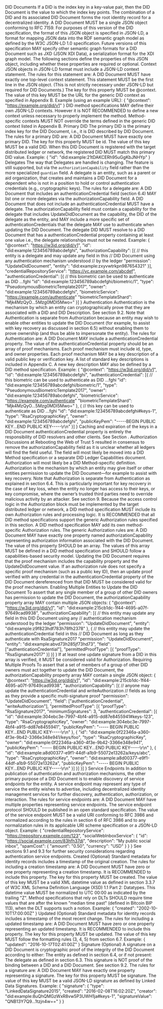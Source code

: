 DID Documents If a DID is the index key in a key-value pair, then the DID Document is the value to which the index key points. The combination of a DID and its associated DID Document forms the root identity record for a decentralized identity. A DID Document MUST be a single JSON object conforming to RFC 7159. For purposes of this version of the DID specification, the format of this JSON object is specified in JSON-LD, a format for mapping JSON data into the RDF semantic graph model as defined by the W3C JSON-LD 1.0 specification. Future versions of this specification MAY specify other semantic graph formats for a DID Document such as JXD (JSON XDI Data), a serialization format for the XDI graph model. The following sections define the properties of this JSON object, including whether these properties are required or optional. Context JSON objects in JSON-LD format must include a JSON-LD context statement. The rules for this statement are: A DID Document MUST have exactly one top-level context statement. This statement MUST be the first line in the JSON object. (This is not strictly necessary under JSON-LD but required for DID Documents.) The key for this property MUST be @context. The value of this key MUST be the URL for the generic DID context as specified in Appendix B. Example (using an example URL): { "@context": "https://example.org/did/v1" } DID method specifications MAY define their own JSON-LD contexts. However it is NOT RECOMMENDED to define a new context unless necessary to properly implement the method. Method-specific contexts MUST NOT override the terms defined in the generic DID context listed in Appendix B. Primary DID The primary DID is the primary index key for the DID Document, i.e., it is DID described by DID Document. The rules for a primary DID are: A DID Document MUST have exactly one primary DID. The key for this property MUST be id. The value of this key MUST be a valid DID. When this DID Document is registered with the target distributed ledger or network, the registered DID MUST match this primary DID value. Example: { "id": "did:example:21tDAKCERh95uGgKbJNHYp" } Delegates The way that Delegates are handled is changing. The feature is still supported, but via the `authorizationCapability` field rather than the more specialized `guardian` field. A delegate is an entity, such as a parent or aid organization, that creates and maintains a DID Document for a dependent who is not in a position to hold or control authentication credentials (e.g., cryptographic keys). The rules for a delegate are: A DID Document that includes an authenticationCredential field (section 6.4) MAY list one or more delegates via the authorizationCapability field. A DID Document that does not include an authenticationCredential MUST have a delegate. The authorizationCapability field must contain a capability for the delegate that includes UpdateDidDocument as the capability, the DID of the delegate as the entity, and MAY include a more specific set of authenticationCredentials that the delegate MAY use to authenticate when updating the DID Document. The delegate DID MUST resolve to a DID Document that has a authenticationCredential property containing at least one value i.e., the delegate relationships must not be nested. Example: { "@context": "https://w3id.org/did/v1", "id": "did:example:123456789abcdefghi", "authorizationCapability": [{ // this entity is a delegate and may update any field in this // DID Document using any authentication mechanism understood // by the ledger "permission": "UpdateDidDocument", "entity": "did:example:zxyvwtrkpn987654321" }], "credentialRepositoryService": "https://vc.example.com/abcdef", "authenticationCredential": [{ // this biometric can be used to authenticate as DID ...fghi "id": "did:example:123456789abcdefghi/biometric/1", "type": "PseudonymousBiometricTemplate2017", "owner": "did:example:123456789abcdefghi", "biometricService": "https://example.com/authenticate" "biometricTemplateShard": "Mjk4MzQyO...5Mzg0MDI5Mwo=" }] } Authentication Authentication is the mechanism by which an entity can cryptographically prove that they are associated with a DID and DID Description. See section 9.2. Note that Authentication is separate from Authorization because an entity may wish to enable other entities to update the DID Document (for example, to assist with key recovery as discussed in section 6.5) without enabling them to prove ownership (and thus be able to impersonate the entity). The rules for Authentication are: A DID Document MAY include a authenticationCredential property. The value of the authenticationCredential property should be an array of proof mechanisms. Each proof mechanism must include id, type, and owner properties. Each proof mechanism MAY be a key description of a valid public key or verification key. A list of standard key descriptions is included in Appendix C. A new key description MAY also be defined by a DID method specification. Example: { "@context": "https://w3id.org/did/v1", "id": "did:example:123456789abcdefghi", "authenticationCredential": [{ // this biometric can be used to authenticate as DID ...fghi "id": "did:example:123456789abcdefghi/biometric/1", "type": "PseudonymousBiometricTemplate2017", "owner": "did:example:123456789abcdefghi", "biometricService": "https://example.com/authenticate" "biometricTemplateShard": "Mjk4MzQyO...5Mzg0MDI5Mwo=" }, { // this key can be used to authenticate as DID ...fghi "id": "did:example:123456789abcdefghi#keys-1", "type": "RsaCryptographicKey", "owner": "did:example:123456789abcdefghi", "publicKeyPem": "-----BEGIN PUBLIC KEY...END PUBLIC KEY-----\r\n" }] } Caching and expiration of the keys in a DID Document authenticationCredential property is entirely the responsibility of DID resolvers and other clients. See Section . Authorization Discussions at Rebooting the Web of Trust 5 resulted in consensus to remove the authorizationCapability field as it is unclear whether all ledgers will find the field useful. The field will most likely be moved into a DID Method specification or a separate DID Ledger Capabilities document. Authorization will most likely be a DID Method-specific definition. Authorization is the mechanism by which an entity may give itself or other entities permission to update the DID Document—for example to assist with key recovery. Note that Authorization is separate from Authentication as explained in section 6.4. This is particularly important for key recovery in the case of key loss, when the entity no longer has access to their keys, or key compromise, where the owner’s trusted third parties need to override malicious activity by an attacker. See section 9. Because the access control logic in the Authorization block must be implemented by the target distributed ledger or network, a DID method specification MUST include its own Authorization rules and processing logic. It is RECOMMENDED that all DID method specifications support the generic Authorization rules specified in this section. A DID method specification MAY add its own method-specific Authorization rules. The generic Authorization rules are: A DID Document MAY have exactly one property named authorizationCapability representing authorization information associated with the DID Document. The value of this property SHOULD be an array. The values of this array MUST be defined in a DID method specification and SHOULD follow a capabilities-based security model. Updating the DID Document requires that the proof mechanism includes the capability property and the UpdateDidDocument value. If an authorization rule does not specify a specific proof mechanism (such as a public key ID), then an update proof verified with any credential in the authenticationCredential property of the DID Document dereferenced from that DID MUST be considered valid for the proof mechanism. Enabling Multiple Entities to Update the DID Document To assert that any single member of a group of other DID owners has permission to update the DID Document, the authorizationCapability property array MAY contain multiple JSON objects: { "@context": "https://w3id.org/did/v1", "id": "did:example:215cb1dc-1f44-4695-a07f-97649cad9938", "authorizationCapability": [{ // this entity may update any field in this DID Document using any // authentication mechanism understood by the ledger "permission": "UpdateDidDocument", "entity": "did:example:z9f823hdf783h78fh2378" }, { // this entity may update the authenticationCredential field in this // DID Document as long as they authenticate with RsaSignature2017 "permission": "UpdateDidDocument", "entity": "did:example:abvd73h285jf73hd73", "field": ["authenticationCredential"], "permittedProofType": [{ "proofType": "RsaSignature2017" }] }] } If at least one update signature from a DID in this array is verified, it MUST be considered valid for Authorization. Requiring Multiple Proofs To assert that a set of members of a group of other DID owners must act together to update the DID Document, the authorizationCapability property array MAY contain a single JSON object: { "@context": "https://w3id.org/did/v1", "id": "did:example:215cb1dc-1f44-4695-a07f-97649cad9938", "authorizationCapability": [{ // anyone may update the authenticationCredential and writeAuthorization // fields as long as they provide a specific multi-signature proof "permission": "UpdateDidDocument", "field": ["authenticationCredential", "writeAuthorization"], "permittedProofType": [{ "proofType": "RsaSignature2017", "minimumSignatures": 3, "authenticationCredential": [{ "id": "did:example:304ebc3e-7997-4bf4-a915-dd87e8455941#keys-123", "type": "RsaCryptographicKey", "owner": "did:example:304ebc3e-7997-4bf4-a915-dd87e8455941", "publicKeyPem": "----- BEGIN PUBLIC KEY...END PUBLIC KEY-----\r\n" }, { "id": "did:example:0f22346a-a360-4f3e-9b42-3366e348e941/keys/foo", "type": "RsaCryptographicKey", "owner": "did:example:0f22346a-a360-4f3e-9b42-3366e348e941", "publicKeyPem": "----- BEGIN PUBLIC KEY...END PUBLIC KEY-----\r\n" }, { "id": "did:example:a8d00377-e9f1-44df-a1b9-55072e13262a/keys/abc", "type": "RsaCryptographicKey", "owner": "did:example:a8d00377-e9f1-44df-a1b9-55072e13262a", "publicKeyPem": "----- BEGIN PUBLIC KEY...END PUBLIC KEY-----\r\n" }] }] }] } Service Endpoints In addition to publication of authentication and authorization mechanisms, the other primary purpose of a DID Document is to enable discovery of service endpoints for the entity. A service endpoint may represent any type of service the entity wishes to advertise, including decentralized identity management services for further discovery, authentication, authorization, or interaction. The rules for service endpoints are: A DID Document MAY have multiple properties representing service endpoints. The service endpoint protocol SHOULD be published in an open standard specification. The value of the service endpoint MUST be a valid URI conforming to RFC 3986 and normalized according to the rules in section 6 of RFC 3986 and to any normalization rules in its applicable URI scheme specification or a JSON-LD object. Example: { "credentialRepositoryService": "https://repository.example.com/123", "socialWebInboxService": { "id": "https://social.example.com/83hfh37dj", "description": "My public social inbox", "spamCost": { "amount": "0.50", "currency": "USD" } } } See sections 9.1 and 9.3 for further security considerations regarding authentication service endpoints. Created (Optional) Standard metadata for identity records includes a timestamp of the original creation. The rules for including a creation timestamp are: A DID Document MUST have zero or one property representing a creation timestamp. It is RECOMMENDED to include this property. The key for this property MUST be created. The value of this key MUST be a valid XML datetime value as defined in section 3.3.7 of W3C XML Schema Definition Language (XSD) 1.1 Part 2: Datatypes. This datetime value MUST be normalized to UTC 00:00 as indicated by the trailing "Z". Method specifications that rely on DLTs SHOULD require time values that are after the known "median time past" (defined in Bitcoin BIP 113), when the DLT supports such a notion. Example: { "created": "2002-10-10T17:00:00Z" } Updated (Optional) Standard metadata for identity records includes a timestamp of the most recent change. The rules for including a updated timestamp are: A DID Document MUST have zero or one property representing an updated timestamp. It is RECOMMENDED to include this property. The key for this property MUST be updated. The value of this key MUST follow the formatting rules (3, 4, 5) from section 6.7. Example: { "updated": "2016-10-17T02:41:00Z" } Signature (Optional) A signature on a DID Document is cryptographic proof of the integrity of the DID Document according to either: The entity as defined in section 6.4, or if not present: The delegate as defined in section 6.3. This signature is NOT proof of the binding between a DID and a DID Document. See section 9.2. The rules for a signature are: A DID Document MAY have exactly one property representing a signature. The key for this property MUST be signature. The value of this key MUST be a valid JSON-LD signature as defined by Linked Data Signatures. Example: { "signature": { "type": "LinkedDataSignature2015", "created": "2016-02-08T16:02:20Z", "creator": "did:example:8uQhQMGzWxR8vw5P3UWH1ja#keys-1", "signatureValue": "QNB13Y7Q9...1tzjn4w==" } }
